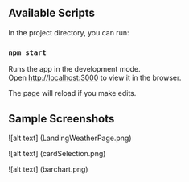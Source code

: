 ## Available Scripts

In the project directory, you can run:

### `npm start`

Runs the app in the development mode.<br />
Open [http://localhost:3000](http://localhost:3000) to view it in the browser.

The page will reload if you make edits.<br />

## Sample Screenshots

![alt text] (LandingWeatherPage.png)

![alt text] (cardSelection.png)

![alt text] (barchart.png)
